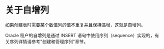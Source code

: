关于自增列 
==========================

如果创建表时需要某个数值列的值不重复并且保持递增，这就是自增列。

Oracle 租户的自增列是通过 INSERT 语句中使用序列（sequence）实现的，有关序列详情请参考"创建和管理序列"章节。
